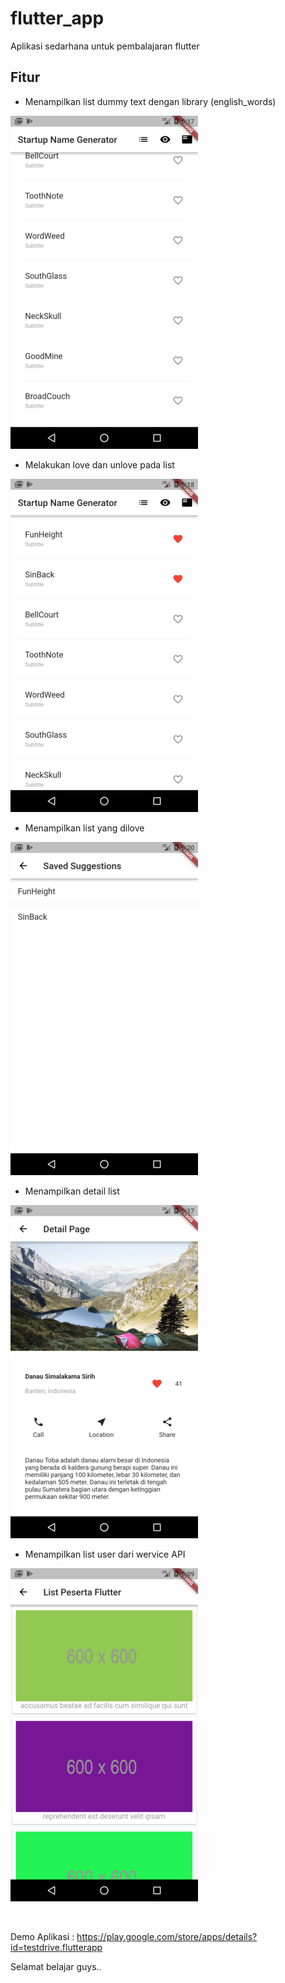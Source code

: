 # flutter_app

Aplikasi sedarhana untuk pembalajaran flutter

## Fitur

- Menampilkan list dummy text dengan library (english_words) <br/>

![ScreenShot](https://raw.githubusercontent.com/anggit97/Flutter-In-Action/master/ss2.png)

- Melakukan love dan unlove pada list <br/>

![ScreenShot](https://raw.githubusercontent.com/anggit97/Flutter-In-Action/master/ss4.png)

- Menampilkan list yang dilove <br/>

![ScreenShot](https://raw.githubusercontent.com/anggit97/Flutter-In-Action/master/ss5.png)

- Menampilkan detail list <br/>

![ScreenShot](https://raw.githubusercontent.com/anggit97/Flutter-In-Action/master/ss3.png)

- Menampilkan list user dari wervice API <br/>

![ScreenShot](https://raw.githubusercontent.com/anggit97/Flutter-In-Action/master/ss1.png)

<br/>

Demo Aplikasi : https://play.google.com/store/apps/details?id=testdrive.flutterapp

Selamat belajar guys..
